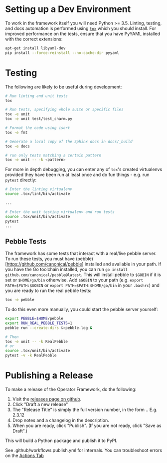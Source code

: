 
# Setting up a Dev Environment

To work in the framework itself you will need Python >= 3.5. Linting, testing,
and docs automation is performed using
[`tox`](https://tox.readthedocs.io/en/latest/) which you should install.
For improved performance on the tests, ensure that you have PyYAML
installed with the correct extensions:

```sh
apt-get install libyaml-dev
pip install --force-reinstall --no-cache-dir pyyaml
```

# Testing

The following are likely to be useful during development:

```sh
# Run linting and unit tests
tox

# Run tests, specifying whole suite or specific files
tox -e unit
tox -e unit test/test_charm.py

# Format the code using isort
tox -e fmt

# Generate a local copy of the Sphinx docs in docs/_build
tox -e docs

# run only tests matching a certain pattern
tox -e unit -- -k <pattern>
```

For more in depth debugging, you can enter any of `tox`'s created virtualenvs
provided they have been run at least once and do fun things - e.g. run
`pytest` directly:

```sh
# Enter the linting virtualenv
source .tox/lint/bin/activate

...

# Enter the unit testing virtualenv and run tests
source .tox/unit/bin/activate
pytest
...

```

## Pebble Tests

The framework has some tests that interact with a real/live pebble server.  To
run these tests, you must have (pebble)[https://github.com/canonical/pebble]
installed and available in your path.  If you have the Go toolchain installed,
you can run `go install github.com/canonical/pebble@latest`.  This will
install pebble to `$GOBIN` if it is set or `$HOME/go/bin` otherwise.  Add
`$GOBIN` to your path (e.g. `export PATH=$PATH:$GOBIN` or `export
PATH=$PATH:$HOME/go/bin` in your `.bashrc`) and you are ready to run the real
pebble tests:

```sh
tox -e pebble
```

To do this even more manually, you could start the pebble server yourself:

```sh
export PEBBLE=$HOME/pebble
export RUN_REAL_PEBBLE_TESTS=1
pebble run --create-dirs &>pebble.log &

# Then
tox -e unit -- -k RealPebble
# or
source .tox/unit/bin/activate
pytest -v -k RealPebble
```

# Publishing a Release

To make a release of the Operator Framework, do the following:

1. Visit the [releases page on github](https://github.com/canonical/operator/releases).
2. Click "Draft a new release"
3. The "Release Title" is simply the full version number, in the form <major>.<minor>.<patch>
   E.g. 2.3.12
4. Drop notes and a changelog in the description.
5. When you are ready, click "Publish". (If you are not ready, click "Save as Draft".)

This will build a Python package and publish it to PyPI.

See .github/workflows.publish.yml for internals. You can troubleshoot errors on the [Actions Tab](https://github.com/canonical/operator/actions)

